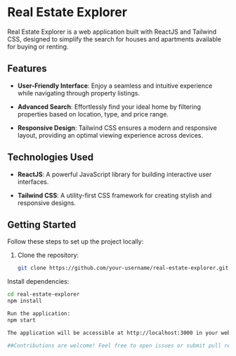 # Real Estate Explorer

Real Estate Explorer is a web application built with ReactJS and Tailwind CSS, designed to simplify the search for houses and apartments available for buying or renting.

## Features

- **User-Friendly Interface**: Enjoy a seamless and intuitive experience while navigating through property listings.

- **Advanced Search**: Effortlessly find your ideal home by filtering properties based on location, type, and price range.

- **Responsive Design**: Tailwind CSS ensures a modern and responsive layout, providing an optimal viewing experience across devices.

## Technologies Used

- **ReactJS**: A powerful JavaScript library for building interactive user interfaces.

- **Tailwind CSS**: A utility-first CSS framework for creating stylish and responsive designs.

## Getting Started

Follow these steps to set up the project locally:

1. Clone the repository:
   ```bash
   git clone https://github.com/your-username/real-estate-explorer.git

Install dependencies:
   ```bash
   cd real-estate-explorer
   npm install

Run the application:
npm start

The application will be accessible at http://localhost:3000 in your web browser.

##Contributions are welcome! Feel free to open issues or submit pull requests to improve the functionality or design.



